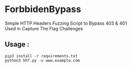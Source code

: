 # ForbbidenBypass
Simple HTTP Headers Fuzzing Script to Bypass 403 & 401  
Used in Capture The Flag Challenges

## Usage :
`pip3 install -r requirements.txt`\
`python3 hhf.py -u www.example.com`
